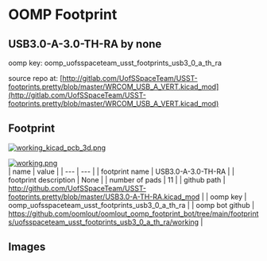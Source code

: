# OOMP Footprint  
## USB3.0-A-3.0-TH-RA  by none  
  
oomp key: oomp_uofsspaceteam_usst_footprints_usb3_0_a_th_ra  
  
source repo at: [http://gitlab.com/UofSSpaceTeam/USST-footprints.pretty/blob/master/WRCOM_USB_A_VERT.kicad_mod](http://gitlab.com/UofSSpaceTeam/USST-footprints.pretty/blob/master/WRCOM_USB_A_VERT.kicad_mod)  
## Footprint  
  
[![working_kicad_pcb_3d.png](working_kicad_pcb_3d_600.png)](working_kicad_pcb_3d.png)  
  
[![working.png](working_600.png)](working.png)  
| name | value | 
| --- | --- | 
| footprint name | USB3.0-A-3.0-TH-RA | 
| footprint description | None | 
| number of pads | 11 | 
| github path | http://github.com/UofSSpaceTeam/USST-footprints.pretty/blob/master/USB3.0-A-TH-RA.kicad_mod | 
| oomp key | oomp_uofsspaceteam_usst_footprints_usb3_0_a_th_ra | 
| oomp bot github | https://github.com/oomlout/oomlout_oomp_footprint_bot/tree/main/footprints/uofsspaceteam_usst_footprints_usb3_0_a_th_ra/working | 
## Images  
